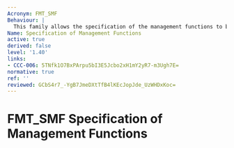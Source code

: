 ```yaml
---
Acronym: FMT_SMF
Behaviour: |
  This family allows the specification of the management functions to be provided by the TOE. Management functions provide TSFI that allow administrators to define the parameters that control the operation of security-related aspects of the TOE, such as data protection attributes, TOE protection attributes, audit attributes, and identification and authentication attributes. Management functions also include those functions performed by an operator to ensure continued operation of the TOE, such as backup and recovery. This family works in conjunction with the other components in the FMT: Security management class: the component in this family calls out the management functions, and other families in FMT: Security management restricts the ability to use these management functions.
Name: Specification of Management Functions
active: true
derived: false
level: '1.40'
links:
- CCC-006: 5TNfk1O7BxPArpu5bI3E5Jcbo2xH1mY2yR7-m3Ugh7E=
normative: true
ref: ''
reviewed: GCbS4r7_-YgB7JmeDXtTfB4lKEcJopJde_UzWHDxKoc=
---
```


# FMT_SMF Specification of Management Functions